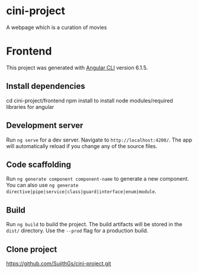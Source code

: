 # cini-project
A webpage which is a curation of movies 

# Frontend

This project was generated with [Angular CLI](https://github.com/angular/angular-cli) version 6.1.5.

## Install dependencies

cd cini-project/frontend
npm install to install node modules/required libraries for angular

## Development server

Run `ng serve` for a dev server. Navigate to `http://localhost:4200/`. The app will automatically reload if you change any of the source files.

## Code scaffolding

Run `ng generate component component-name` to generate a new component. You can also use `ng generate directive|pipe|service|class|guard|interface|enum|module`.

## Build

Run `ng build` to build the project. The build artifacts will be stored in the `dist/` directory. Use the `--prod` flag for a production build.

## Clone project

https://github.com/SujithGs/cini-project.git



